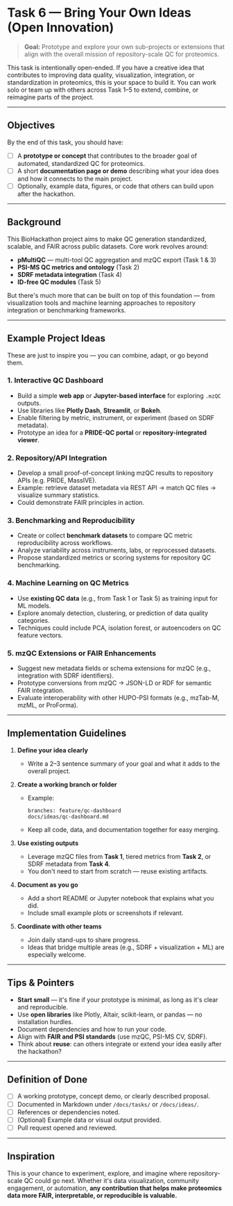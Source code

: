 # Task 6 — Bring Your Own Ideas (Open Innovation)

> **Goal:** Prototype and explore your own sub-projects or extensions that align with the overall mission of repository-scale QC for proteomics.

This task is intentionally open-ended.
If you have a creative idea that contributes to improving data quality, visualization, integration, or standardization in proteomics, this is your space to build it.
You can work solo or team up with others across Task 1–5 to extend, combine, or reimagine parts of the project.

---

## Objectives

By the end of this task, you should have:
- [ ] A **prototype or concept** that contributes to the broader goal of automated, standardized QC for proteomics.
- [ ] A short **documentation page or demo** describing what your idea does and how it connects to the main project.
- [ ] Optionally, example data, figures, or code that others can build upon after the hackathon.

---

## Background

This BioHackathon project aims to make QC generation standardized, scalable, and FAIR across public datasets.
Core work revolves around:
- **pMultiQC** — multi-tool QC aggregation and mzQC export (Task 1 & 3)
- **PSI-MS QC metrics and ontology** (Task 2)
- **SDRF metadata integration** (Task 4)
- **ID-free QC modules** (Task 5)

But there's much more that can be built on top of this foundation — from visualization tools and machine learning approaches to repository integration or benchmarking frameworks.

---

## Example Project Ideas

These are just to inspire you — you can combine, adapt, or go beyond them.

### 1. Interactive QC Dashboard

- Build a simple **web app** or **Jupyter-based interface** for exploring `.mzQC` outputs.
- Use libraries like **Plotly Dash**, **Streamlit**, or **Bokeh**.
- Enable filtering by metric, instrument, or experiment (based on SDRF metadata).
- Prototype an idea for a **PRIDE-QC portal** or **repository-integrated viewer**.

### 2. Repository/API Integration

- Develop a small proof-of-concept linking mzQC results to repository APIs (e.g. PRIDE, MassIVE).
- Example: retrieve dataset metadata via REST API → match QC files → visualize summary statistics.
- Could demonstrate FAIR principles in action.

### 3. Benchmarking and Reproducibility

- Create or collect **benchmark datasets** to compare QC metric reproducibility across workflows.
- Analyze variability across instruments, labs, or reprocessed datasets.
- Propose standardized metrics or scoring systems for repository QC benchmarking.

### 4. Machine Learning on QC Metrics

- Use **existing QC data** (e.g., from Task 1 or Task 5) as training input for ML models.
- Explore anomaly detection, clustering, or prediction of data quality categories.
- Techniques could include PCA, isolation forest, or autoencoders on QC feature vectors.

### 5. mzQC Extensions or FAIR Enhancements

- Suggest new metadata fields or schema extensions for mzQC (e.g., integration with SDRF identifiers).
- Prototype conversions from mzQC → JSON-LD or RDF for semantic FAIR integration.
- Evaluate interoperability with other HUPO-PSI formats (e.g., mzTab-M, mzML, or ProForma).

---

## Implementation Guidelines

1. **Define your idea clearly**
   - Write a 2–3 sentence summary of your goal and what it adds to the overall project.

2. **Create a working branch or folder**
   - Example:
     ```
     branches: feature/qc-dashboard
     docs/ideas/qc-dashboard.md
     ```
   - Keep all code, data, and documentation together for easy merging.

3. **Use existing outputs**
   - Leverage mzQC files from **Task 1**, tiered metrics from **Task 2**, or SDRF metadata from **Task 4**.
   - You don't need to start from scratch — reuse existing artifacts.

4. **Document as you go**
   - Add a short README or Jupyter notebook that explains what you did.
   - Include small example plots or screenshots if relevant.

5. **Coordinate with other teams**
   - Join daily stand-ups to share progress.
   - Ideas that bridge multiple areas (e.g., SDRF + visualization + ML) are especially welcome.

---

## Tips & Pointers

- **Start small** — it's fine if your prototype is minimal, as long as it's clear and reproducible.
- Use **open libraries** like Plotly, Altair, scikit-learn, or pandas — no installation hurdles.
- Document dependencies and how to run your code.
- Align with **FAIR and PSI standards** (use mzQC, PSI-MS CV, SDRF).
- Think about **reuse**: can others integrate or extend your idea easily after the hackathon?

---

## Definition of Done

- [ ] A working prototype, concept demo, or clearly described proposal.
- [ ] Documented in Markdown under `/docs/tasks/` or `/docs/ideas/`.
- [ ] References or dependencies noted.
- [ ] (Optional) Example data or visual output provided.
- [ ] Pull request opened and reviewed.

---

## Inspiration

This is your chance to experiment, explore, and imagine where repository-scale QC could go next.
Whether it's data visualization, community engagement, or automation, **any contribution that helps make proteomics data more FAIR, interpretable, or reproducible is valuable.**
